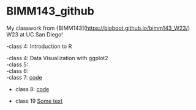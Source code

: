 # BIMM143_github
My classwork from {BIMM143](https://bioboot.github.io/bimm143_W23/) W23 at UC San Diego!



-class 4: Introduction to R  

-class 4: Data Visualization with ggplot2  
-class 5:  
-class 6:  
-class 7: [code](https://github.com/cjonespro1364/BIMM143_github/blob/main/class07/class07.qmd)  
- class 8: [code](https://github.com/cjonespro1364/BIMM143_github/blob/main/class%208%20min%20project%20Cameron%20Jones/Class08.md)

- class 19 [Some text](https://github.com/cjonespro1364/BIMM143_github/blob/main/class19/class19.md)



